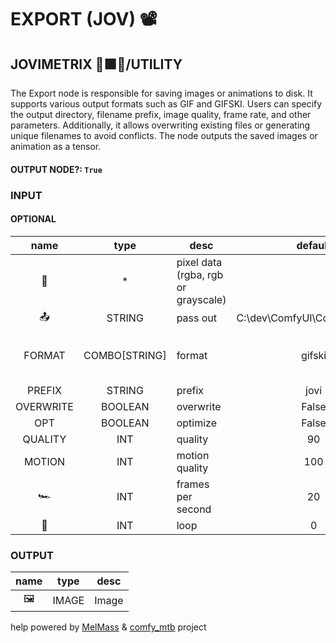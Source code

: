 # EXPORT (JOV) 📽

## JOVIMETRIX 🔺🟩🔵/UTILITY

The Export node is responsible for saving images or animations to disk. It supports various output formats such as GIF and GIFSKI. Users can specify the output directory, filename prefix, image quality, frame rate, and other parameters. Additionally, it allows overwriting existing files or generating unique filenames to avoid conflicts. The node outputs the saved images or animation as a tensor.

#### OUTPUT NODE?: `True`

### INPUT

#### OPTIONAL

name|type|desc|default|meta
:---:|:---:|---|:---:|---
👾| * | pixel data (rgba, rgb or grayscale) |  | 
📤| STRING | pass out | C:\dev\ComfyUI\ComfyUI\output | 
FORMAT| COMBO[STRING] | format | gifski | gifski, gif, png, jpg
PREFIX| STRING | prefix | jovi | 
OVERWRITE| BOOLEAN | overwrite | False | 
OPT| BOOLEAN | optimize | False | 
QUALITY| INT | quality | 90 | 
MOTION| INT | motion quality | 100 | 
🏎️| INT | frames per second | 20 | 
🔄| INT | loop | 0 | 

### OUTPUT

name|type|desc
:---:|:---:|---
🖼️| IMAGE | Image 

help powered by [MelMass](https://github.com/melMass) & [comfy_mtb](https://github.com/melMass/comfy_mtb) project